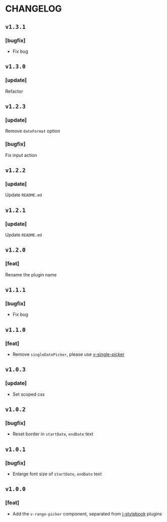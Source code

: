 # CHANGELOG

## `v1.3.1`

### [bugfix]
- Fix bug

## `v1.3.0`

### [update]
Refactor

## `v1.2.3`

### [update]
Remove `dateFormat` option

### [bugfix]
Fix input action

## `v1.2.2`

### [update]
Update `README.md`

## `v1.2.1`

### [update]
Update `README.md`

## `v1.2.0`

### [feat]
Rename the plugin name

## `v1.1.1`

### [bugfix]
- Fix bug

## `v1.1.0`

### [feat]
- Remove `singleDatePicker`, please use [v-single-picker](https://www.npmjs.com/package/v-single-picker)

## `v1.0.3`

### [update]
- Set scoped css

## `v1.0.2`

### [bugfix]
- Reset border in `startDate`, `endDate` text

## `v1.0.1`

### [bugfix]
- Enlarge font size of `startDate`, `endDate` text

## `v1.0.0`

### [feat]
- Add the `v-range-picker` component, separated from [j-stylebook](https://j-stylebook.netlify.com/) plugins

